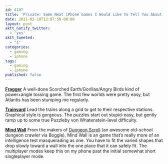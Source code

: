 ```yaml
---
id: 4107
title: 'Private: Some Neat iPhone Games I Would Like To Tell You About'
date: 2011-02-10T12:07:50-08:00
layout: post
aktt_notify_twitter:
  - 'yes'
aktt_tweeted:
  - "1"
categories:
  - gaming
  - iphone
tags:
  - gaming
  - iphone
published: false
---
```

[**Fragger**](http://itunes.apple.com/us/app/fragger/id373046496?mt=8)
A well-done Scorched Earth/Gorillas/Angry Birds kind of power+angle tossing game. The first few worlds were pretty easy, but Atlantis has been stumping me regularly.

[**Trainyard**](http://itunes.apple.com/us/app/trainyard/id348719156?mt=8)
Lead the trains along a grid to get to their respective stations. Graphical style is gorgeous. The puzzles start out stupid-easy, but gently ramp up to some true Puzzleby von Whatenstein-level difficulty.

[**Mind Wall**](http://itunes.apple.com/us/app/mind-wall-universal/id320170750?mt=8)
From the makers of [Dungeon Scroll](http://itunes.apple.com/app/dungeon-scroll/id325330886?mt=8) (an awesome old-school dungeon crawler via Boggle), Mind Wall is an game that&#8217;s really more of an intelligence test masquerading as one. You have to fit the varied shapes that drop slowly toward a wall into the one place that it can safely fit. The multiplayer modes keep this on my phone past the initial somewhat short singleplayer mode.
